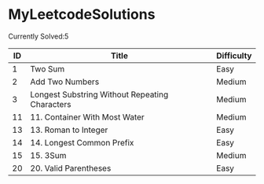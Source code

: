 # MyLeetcodeSolutions
Currently Solved:5

| ID   | Title                                           | Difficulty |
| ---- | ----------------------------------------------- | ---------- |
| 1    | Two Sum                                         | Easy       |
| 2    | Add Two Numbers                                 | Medium     |
| 3    | Longest Substring Without Repeating Characters  | Medium     |
| 11   | 11. Container With Most Water                   | Medium     |
| 13   | 13. Roman to Integer                            | Easy       |
| 14   | 14. Longest Common Prefix                       | Easy       |
| 15   | 15. 3Sum                                        | Medium     |
| 20   | 20. Valid Parentheses                           | Easy       |
